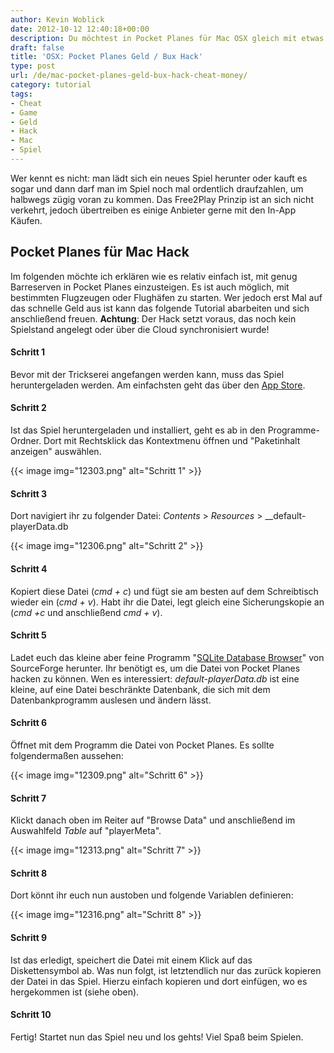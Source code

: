 ```yaml
---
author: Kevin Woblick
date: 2012-10-12 12:40:18+00:00
description: Du möchtest in Pocket Planes für Mac OSX gleich mit etwas mehr Geld in der Tasche durchstarten, anstatt sich hochzuarbeiten? Hier findest du eine Anleitung.
draft: false
title: 'OSX: Pocket Planes Geld / Bux Hack'
type: post
url: /de/mac-pocket-planes-geld-bux-hack-cheat-money/
category: tutorial
tags:
- Cheat
- Game
- Geld
- Hack
- Mac
- Spiel
---
```


Wer kennt es nicht: man lädt sich ein neues Spiel herunter oder kauft es sogar und dann darf man im Spiel noch mal ordentlich draufzahlen, um halbwegs zügig voran zu kommen. Das Free2Play Prinzip ist an sich nicht verkehrt, jedoch übertreiben es einige Anbieter gerne mit den In-App Käufen.


## Pocket Planes für Mac Hack

Im folgenden möchte ich erklären wie es relativ einfach ist, mit genug Barreserven in Pocket Planes einzusteigen. Es ist auch möglich, mit bestimmten Flugzeugen oder Flughäfen zu starten. Wer jedoch erst Mal auf das schnelle Geld aus ist kann das folgende Tutorial abarbeiten und sich anschließend freuen.
**Achtung**: Der Hack setzt voraus, das noch kein Spielstand angelegt oder über die Cloud synchronisiert wurde!


#### Schritt 1
Bevor mit der Trickserei angefangen werden kann, muss das Spiel heruntergeladen werden. Am einfachsten geht das über den [App Store](https://itunes.apple.com/de/app/pocket-planes/id534220352?mt=12).

#### Schritt 2
Ist das Spiel heruntergeladen und installiert, geht es ab in den Programme-Ordner. Dort mit Rechtsklick das Kontextmenu öffnen und "Paketinhalt anzeigen" auswählen.

{{< image img="12303.png" alt="Schritt 1" >}}


#### Schritt 3
Dort navigiert ihr zu folgender Datei: _Contents_ > _Resources_ > __default-playerData.db

{{< image img="12306.png" alt="Schritt 2" >}}


#### Schritt 4
Kopiert diese Datei (_cmd + c_) und fügt sie am besten auf dem Schreibtisch wieder ein (_cmd + v_). Habt ihr die Datei, legt gleich eine Sicherungskopie an (_cmd +c_ und anschließend _cmd + v_).


#### Schritt 5
Ladet euch das kleine aber feine Programm "[SQLite Database Browser](http://sourceforge.net/projects/sqlitebrowser/)" von SourceForge herunter. Ihr benötigt es, um die Datei von Pocket Planes hacken zu können.
Wen es interessiert: _default-playerData.db_ ist eine kleine, auf eine Datei beschränkte Datenbank, die sich mit dem Datenbankprogramm auslesen und ändern lässt.


#### Schritt 6
Öffnet mit dem Programm die Datei von Pocket Planes. Es sollte folgendermaßen aussehen:

{{< image img="12309.png" alt="Schritt 6" >}}


#### Schritt 7
Klickt danach oben im Reiter auf "Browse Data" und anschließend im Auswahlfeld _Table_ auf "playerMeta".

{{< image img="12313.png" alt="Schritt 7" >}}


#### Schritt 8
Dort könnt ihr euch nun austoben und folgende Variablen definieren:

{{< image img="12316.png" alt="Schritt 8" >}}


#### Schritt 9
Ist das erledigt, speichert die Datei mit einem Klick auf das Diskettensymbol ab. Was nun folgt, ist letztendlich nur das zurück kopieren der Datei in das Spiel. Hierzu einfach kopieren und dort einfügen, wo es hergekommen ist (siehe oben).

#### Schritt 10

Fertig! Startet nun das Spiel neu und los gehts! Viel Spaß beim Spielen.
